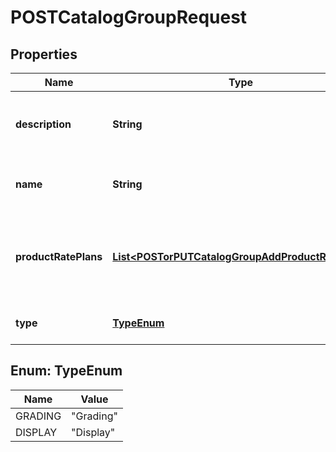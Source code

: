 

# POSTCatalogGroupRequest


## Properties

| Name | Type | Description | Notes |
|------------ | ------------- | ------------- | -------------|
|**description** | **String** | The description of the catalog group.  |  [optional] |
|**name** | **String** | The unique name of the catalog group.  |  [optional] |
|**productRatePlans** | [**List&lt;POSTorPUTCatalogGroupAddProductRatePlan&gt;**](POSTorPUTCatalogGroupAddProductRatePlan.md) | The list of product rate plans to be added to the catalog group.  |  [optional] |
|**type** | [**TypeEnum**](#TypeEnum) | The type of the catalog group.   |  [optional] |



## Enum: TypeEnum

| Name | Value |
|---- | -----|
| GRADING | &quot;Grading&quot; |
| DISPLAY | &quot;Display&quot; |



